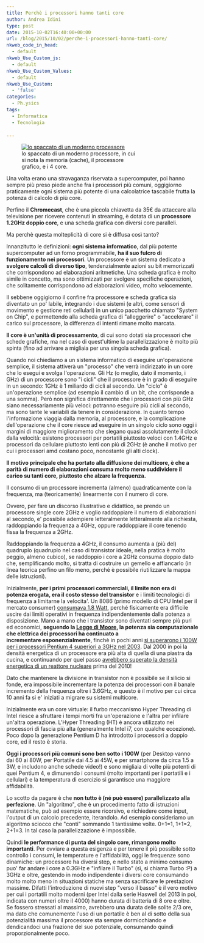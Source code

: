 ```yaml
---
title: Perchè i processori hanno tanti core
author: Andrea Idini
type: post
date: 2015-10-02T16:40:00+00:00
url: /blog/2015/10/02/perche-i-processori-hanno-tanti-core/
nkweb_code_in_head:
  - default
nkweb_Use_Custom_js:
  - default
nkweb_Use_Custom_Values:
  - default
nkweb_Use_Custom:
  - 'false'
categories:
  - Ph.ysics
tags:
  - Informatica
  - Tecnologia

---
```

<figure id="attachment_2020" aria-describedby="caption-attachment-2020" style="width: 300px" class="wp-caption alignleft"><a href="/wp-content/uploads/2015/10/insideintel.jpg" rel="lightbox[2019]"><img class="wp-image-2020 size-medium" src="/wp-content/uploads/2015/10/insideintel-300x150.jpg" alt="lo spaccato di un moderno processore" width="300" height="150" srcset="http://www.phme.it/wp-content/uploads/2015/10/insideintel-300x150.jpg 300w, http://www.phme.it/wp-content/uploads/2015/10/insideintel.jpg 570w" sizes="(max-width: 300px) 100vw, 300px" /></a><figcaption id="caption-attachment-2020" class="wp-caption-text">lo spaccato di un moderno processore, in cui si nota la memoria (cache), il processore grafico, e i 4 core.</figcaption></figure> 

Una volta erano una stravaganza riservata a supercomputer, poi hanno sempre più preso piede anche fra i processori più comuni, oggigiorno praticamente ogni sistema più potente di una calcolatrice tascabile frutta la potenza di calcolo di più core.

Perfino il **Chromecast**, che è una piccola chiavetta da 35€ da attaccare alla televisione per ricevere contenuti in streaming, è dotata di un **processore 1.2GHz doppio core**, e una scheda grafica con diversi core paralleli.

Ma perchè questa molteplicità di core si è diffusa così tanto?

<!--more-->

Innanzitutto le definizioni: **ogni sistema informatico**, dal più potente supercomputer ad un forno programmabile, **ha il suo fulcro di funzionamento nei processori**. Un processore è un sistema dedicato a **svolgere calcoli di diverso tipo**, tendenzialmente azioni su bit memorizzati che corrispondono ad elaborazioni aritmetiche. Una scheda grafica è molto simile in concetto, ma sono ottimizzati per svolgere specifiche operazioni, che solitamente corrispondono ad elaborazioni video, molto velocemente.

Il sebbene oggigiorno il confine fra processore e scheda grafica sia diventato un po' labile, integrando i due sistemi (e altri, come sensori di movimento e gestione reti cellulari) in un unico pacchetto chiamato "System on Chip", e permettendo alla scheda grafica di "alleggerire" o "accelerare" il carico sul processore, la differenza di intenti rimane molto marcata.

**Il core è un'unità di processamento**, di cui sono dotati sia processori che schede grafiche, ma nel caso di quest'ultime la parallelizzazione è molto più spinta (fino ad arrivare a migliaia per una singola scheda grafica).

Quando noi chiediamo a un sistema informatico di eseguire un'operazione semplice, il sistema attiverà un "processo" che verrà indirizzato in un core che lo esegui e svolga l'operazione. Gli Hz (o meglio, dato il momento, i GHz) di un processore sono "i cicli" che il processore è in grado di eseguire in un secondo: 1GHz è 1 miliardo di cicli al secondo. Un "ciclo" è un'operazione semplice (ad esempio il cambio di un bit, che corrisponde a una somma). Però non significa direttamente che i processori con più GHz siano necessariamente più veloci: potranno eseguire più cicli al secondo, ma sono tante le variabili da tenere in considerazione. In quanto tempo l'informazione viaggia dalla memoria, al processore, e la complicazione dell'operazione che il core riesce ad eseguire in un singolo ciclo sono oggi i margini di maggiore miglioramento che slegano quasi assolutamente il clock dalla velocità: esistono processori per portatili piuttosto veloci con 1.4GHz e processori da cellulare piuttosto lenti con più di 2GHz (è anche il motivo per cui i processori amd costano poco, nonostante gli alti clock).

**Il motivo principale che ha portato alla diffusione dei multicore, è che a parità di numero di elaborazioni consuma molto meno suddividere il carico su tanti core, piuttosto che alzare la frequenza.**

Il consumo di un processore incrementa (almeno) quadraticamente con la frequenza, ma (teoricamente) linearmente con il numero di core.

Ovvero, per fare un discorso illustrativo e didattico, se prendo un processore single core 2GHz e voglio raddoppiare il numero di elaborazioni al secondo, e' possibile adempiere letteralmente letteralmente alla richiesta, raddoppiando la frequenza a 4GHz, oppure raddoppiare il core tenendo fissa la frequenza a 2GHz.

Raddoppiando la frequenza a 4GHz, il consumo aumenta a (più del) quadruplo (quadruplo nel caso di transistor ideale, nella pratica è molto peggio, almeno cubico), se raddoppio i core a 2GHz consuma doppio dato che, semplificando molto, si tratta di costruire un gemello e affiancarlo (in linea teorica perfino un filo meno, perché è possibile riutilizzare la mappa delle istruzioni).

Inizialmente, **per i primi processori commerciali, il limite non era di potenza erogata, era il costo stesso del transistor** e i limiti tecnologici di frequenza a limitarne la velocita'. Un 8086 (primo modello di CPU Intel per il mercato consumer) [consumava 1.8 Watt][1], perché fisicamente era difficile uscire dai limiti operativi in frequenza indipendentemente dalla potenza a disposizione. Mano a mano che i transistor sono diventati sempre più puri ed economici, **seguendo la [Legge di Moore][2], la potenza sia computazionale che elettrica dei processori ha continuato a incrementare esponenzialmente**, finchè in pochi anni [si superarono i 100W per i processori Pentium 4 superiori a 3GHz nel 2003][3]. Dal 2000 in poi la densità energetica di un processore era più alta di quella di una piastra da cucina, e continuando per quel passo [avrebbero superato la densità energetica di un reattore nucleare][4] prima del 2010!

Dato che mantenere la divisione in transistor non è possibile se il silicio si fonde, era impossibile incrementare la potenza dei processori con il banale incremento della frequenza oltre i 3.6GHz, e questo è il motivo per cui circa 10 anni fa si e' iniziati a migrare su sistemi multicore.

Inizialmente era un core virtuale: il furbo meccanismo Hyper Threading di Intel riesce a sfruttare i tempi morti fra un'operazione e l'altra per infilare un'altra operazione. L'Hyper Threading (HT) è ancora utilizzato nei processori di fascia più alta (generalmente Intel i7, con qualche eccezione). Poco dopo la generazione Pentium D ha introdotto i processori a doppio core, ed il resto è storia.

**Oggi i processori più comuni sono ben sotto i 100W** (per Desktop vanno dai 60 ai 80W, per Portatile dai 4.5 ai 45W, e per smartphone da circa 1.5 a 3W, e includono anche schede video!) e sono migliaia di volte più potenti di quei Pentium 4, e dimunendo i consumi (molto importanti per i portatili e i cellulari) e la temperatura di esercizio si garantisce una maggiore affidabilità.

Lo scotto da pagare è che **non tutto è (né può essere) parallelizzato alla perfezione**. Un "algoritmo", che è un procedimento fatto di istruzioni matematiche, può ad esempio essere ricorsivo, e richiedere come input, l'output di un calcolo precedente, iterandolo. Ad esempio consideriamo un algoritmo sciocco che "conti" sommando 1 tantissime volte. 0+1=1, 1+1=2, 2+1=3. In tal caso la parallelizzazione è impossibile.

Quindi **le performance di punta del singolo core, rimangono molto importanti**. Per ovviare a questa esigenza e per tenere il più possibile sotto controllo i consumi, le temperature e l'affidabilità, oggi le frequenze sono dinamiche: un processore ha diversi step, e nello stato a minimo consumo puo' far andare i core a 0.3GHz e "infilare il Turbo" (sì, si chiama Turbo :P) a 3GHz e oltre, gestendo in modo indipendente i diversi core consumando molto molto meno in situazioni statiche ma senza sacrificare le prestazioni massime. Difatti l'introduzione di nuovi step "verso il basso" è il vero motivo per cui i portatili molto moderni (per Intel dalla serie Haswell del 2013 in poi, indicata con numeri oltre il 4000) hanno durata di batteria di 8 ore e oltre. Se fossero stressati al massimo, avrebbero una durata delle solite 2/3 ore, ma dato che comunemente l'uso di un portatile è ben al di sotto della sua potenzialità massima il processore sta sempre dormicchiando e dendicandoci una frazione del suo potenziale, consumando quindi proporzionalmente poco.

&nbsp;

 [1]: http://www.cpu-world.com/CPUs/8086/Intel-D8086-2.html
 [2]: http://www.phme.it/blog/2015/03/13/apple-watch-nuovo-macbook-e-la-legge-di-moore/
 [3]: https://en.wikipedia.org/wiki/List_of_CPU_power_dissipation_figures#Pentium_4
 [4]: http://image.slidesharecdn.com/green-computing-bhagalpur-150730165430-lva1-app6892/95/green-commputing-paradigm-shift-in-computing-technology-ict-its-applications-socioeconomic-and-environmental-perspective-11-638.jpg?cb=1438310262